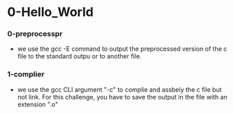 # 0-Hello_World

### 0-preprocesspr
- we use the gcc -E <filename> command to output the preprocessed version of the c file to the standard outpu or to another file.

### 1-complier
- we use the gcc CLI argument "-c" to complie and assbely the c file but not link. For this challenge, you have to save the output in the file with an extension ".o"
